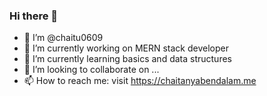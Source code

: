 ### Hi there 👋

- 👋 I’m @chaitu0609
- 🔭 I’m currently working on MERN stack developer
- 🌱 I’m currently learning basics and data structures  
- 👯 I’m looking to collaborate on ...
- 📫 How to reach me: visit https://chaitanyabendalam.me
